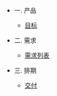 - 一. 产品 

    - [目标](product/target.md)

- 二. 需求

    - [需求列表](demand/business.md)

- 三. 排期

    - [交付](deadline/deadline1.md)